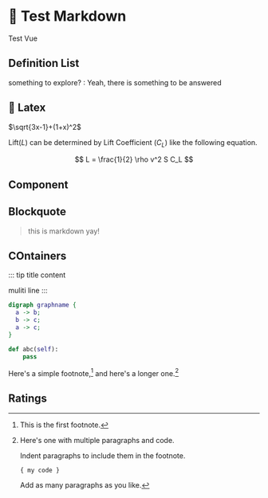 # :star2: Test Markdown

<nuxt-link to="/test">
  Test Vue <Page></Page>
</nuxt-link>


## Definition List

something to explore?
:   Yeah, there is something to be answered


## :100: Latex

$\sqrt{3x-1}+(1+x)^2$

Lift($L$) can be determined by Lift Coefficient ($C_L$) like the following equation.

$$
L = \frac{1}{2} \rho v^2 S C_L
$$

## Component

<Box>
  <template v-slot:header>
    W3<br>CSS
  </template>
  <template v-slot:body>
    <h2>Modern Responsive CSS</h2>
    <p>Equality for all browsers: Chrome. Firefox Edge. IE. Safari. Opera.</p>
    <p>Equality for all devices: Desktop. Laptop. Tablet. Mobile.</p>
    <p>Standard CSS only (No jQuery or JavaScript library).</p>
  </template>
</Box>

## Blockquote

> this is markdown yay!

## COntainers

::: tip title
content

muliti line
:::

```dot
digraph graphname {
  a -> b;
  b -> c;
  a -> c;
}
```

```py
def abc(self):
    pass
```

Here's a simple footnote,[^1] and here's a longer one.[^bignote]

[^1]: This is the first footnote.

[^bignote]: Here's one with multiple paragraphs and code.

    Indent paragraphs to include them in the footnote.

    `{ my code }`

    Add as many paragraphs as you like.

## Ratings

<Rating :values="['10', '10', '20', '30', '100']" />
